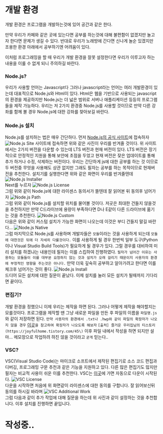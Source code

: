 # 개발 환경
  
개발 환경은 프로그램을 개발하는것에 있어
공간과 같은 한다.

만약 우리가 카페와 같은 곳에 있는다면 공부를 하는것에 대해 불편함이 없겠지만
놀고자 한다면 문제가 생길 수 있다.
반대로 우리가 노래방에 간다면 신나게 놀순 있겠지만
조용한 환경 아래에서 공부하기엔 어려움이 있다.
  
이처럼 프로그래밍을 할 때
우리가 개발 환경을 잘못 설정한다면
우리가 이루고자 하는 내용을 이룰 수 없게 되니
주의하길 바란다.
  
  
### Node.js?
  
우리가 사용할 언어는 Javascript다
그러나 javascript라는 언어는 여러 개발환경이 있는데
대표적으로 Node.js와 Html이 있다.
Html은 웹을 기반으로 사용되는 javascript의 환경을 제공하지만
Node.js는 더 넓은 범위로
서버나 애플리케이션 등등의 프로그램들을 제작 가능하다.
우리는 저 2가지 환경중 Node.js를 사용할 것이므로
만약 다른 강좌를 함께 볼 경우
Node.js에 대한 강좌를 찾아보길 바란다.
  
  
### Node.js 설치
  
Node.js를 설치하는 법은 매우 간단하다.
먼저 [Node.js의 공식 사이트](https://nodejs.org/ko/)에 접속하자
![Node.js Site](./imgs/node.js.org.png "Node.js Site")
사이트에 접속하면 위와 같은 사진이 우리를 반겨줄 것이다.
위 사이트에서는 2가지 버전을 다운할 수 있는데
LTS 버전과 현재 버전이 있다.
LTS 버전은 장기적으로 안정적인 지원을 통해 보안에 초점을 두었고
현재 버전은 잦은 업데이트를 통해 추가 하거나 수정, 삭제하는 버전이다.
우리는 간단하게 js에 대한 공부를 하는 것 이므로
두 버전중 무엇을 사용해도 상관 없지만
그래도 필자는 공부를 하는 목적이므로 현재버전을 추천한다.
설치기를 실행한다면 위와 같은 화면이 우리를 반겨줄텐데
![Node.js Installer](./imgs/node.js_installer.png "Node.js Installer")<br/>
Next를 누르자
![Node.js License](./imgs/Node.js_License.png "Node.js License")<br/>
그럼 위와 같이 Node.js에 대한 라이센스 동의서가 뜰텐데 잘 읽어본 뒤 동의후 넘어가자
![Node.js Path](./imgs/Node.js_path.png "Node.js Path")<br/>
그럼 위와 같이 Node.js를 설치할 위치를 물어볼 것이다.
저곳은 최대한 건들지 않을것을 추천하지만
만약 C드라이브에 용량이 부족하다면
D나 E같이 다른 드라이브에 옮기는 것을 추천한다.
![Node.js Custom](./imgs/node.js_custom.png "Node.js Custom")<br/>
다음은 위와 같이 커스텀 설치가 가능한 화면이 나오는데
이것은 부디 건들지 말길 바란다...
![Node.js Native](./imgs/Node.js_Native.png "Node.js Native")<br/>
그럼 마지막으로 Node.js를 사용하며 개발자들은
`모듈`이라는 것을 사용하게 되는데
`모듈에 대한것은 뒤에 더 자세히 다룰것이다.`
이를 사용하게 될 경우 한번씩 일부 도구(Python이나 Visual Studio Build Tools)가 필요하게 될 경우가 있다.
그럴 경우를 대비하여 미리 설치를 하겠냐는 내용인데
필자는 이를 스킵하여 진행하였다.
`필자가 넘어간 이유는 사용하는 모듈들이 이를 대부분 요청하지 않는 것과 설치가 오래 걸리기 때문이지 사용자의 환경에 부정적인 영향을 주는것은 아니다.`
만약 더욱 깊숙히 공부하고 알아가려고 한다면
이를 체크후 넘어가는 것이 좋다.
![Node.js Install](./imgs/Node.js_install.png "Node.js Install")<br/>
드디어 모든 설치에 대한 질문이 끝났다.
이제 설치를 눌러 모든 설치가 될때까지 기다리면 끝이다.
  

### 편집기?
  
개발 환경을 정했으니 이제 우리는 제작을 하면 된다.
그러나 어떻게 제작을 해야할지는 모를것이다.
프로그램을 제작할 땐 그냥 새로운 파일을 만든 후
파일의 이름을 `파일명.js` 와 같이 저장하면 된다.
`만약 사용자의 환경에서 .txt나 .hwp와 같이 파일의 확장자가 나오지 않을 경우`
[이곳](https://joyfulhome.tistory.com/45)`을 참고하여 확장자가 나오도록 해보자`
`[출처] 즐거운 우리집님의 티스토리(https://joyfulhome.tistory.com/45\)`
이후 파일 내에서 작성을 하면 되지만 
설마... 메모장으로 작업하려 하진 않을 것이라고 `굳게` 믿는다..
  
  
### VSC?
  
VSC(Visual Studio Code)는 마이크로 소프트에서 제작된 편집기로
소스 코드 편집과 디버깅, 프로그래밍 구문 추천과 같은 기능을 지원하고 있다.
다른 많은 편집기도 많지만
필자는 비교적 사용이 쉬운 이를 추천한다.
VSC는 [이곳](https://code.visualstudio.com/docs/?dv=win)에 가면 자동으로 다운이 시작된다.
![VSC License](./imgs/vsc_license.png "VSC License")<br/>
다운을 시작하면 처음에 위 화면같이
라이센스에 대한 동의를 구합니다.
잘 읽어보신뒤 동의를 하시길 바라며
![VSC Additional Work](./imgs/vsc_additional_work.png "VSC Additional Work")<br/>
그럼 다음과 같이 추가 작업에 대해 질문을 하는데
위 사진과 같이 설정하는 것을 추천합니다.
이후 설치를 진행하면 끝입니다.


# 작성중..
